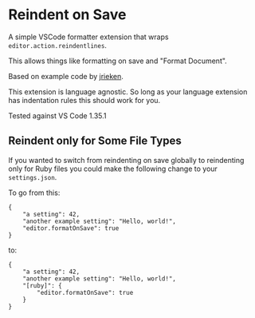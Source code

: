 # Reindent on Save #

A simple VSCode formatter extension that wraps `editor.action.reindentlines`.

This allows things like formatting on save and "Format Document".

Based on example code by [jrieken]( https://github.com/jrieken/vscode-formatter-sample).

This extension is language agnostic.  So long as your language extension has indentation rules this should work for you.

Tested against VS Code 1.35.1

## Reindent only for Some File Types ##

If you wanted to switch from reindenting on save globally to reindenting only for Ruby files you could make the following change to your `settings.json`.

To go from this:
```
{
    "a setting": 42,
    "another example setting": "Hello, world!",
    "editor.formatOnSave": true
}
```

to:
```
{
    "a setting": 42,
    "another example setting": "Hello, world!",
    "[ruby]": {
        "editor.formatOnSave": true
    }
}
```

